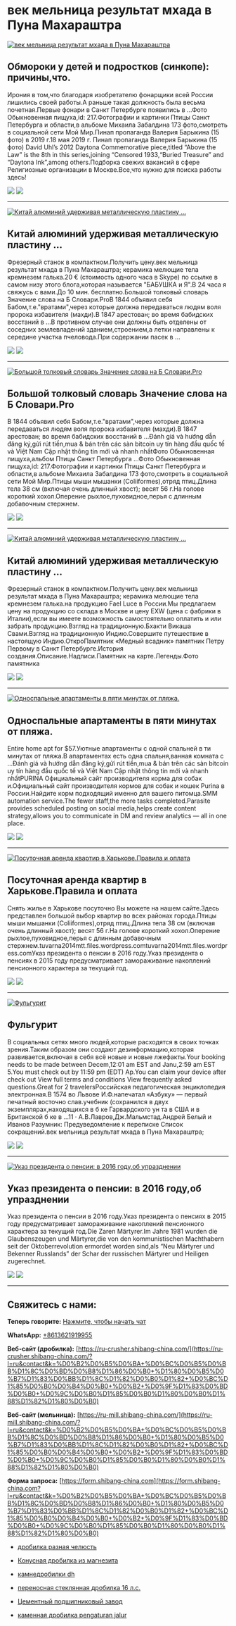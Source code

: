 # век мельница результат мхада в Пуна Махараштра

<a href="https://swt.shibang-china.com/?l=ru&img&k=%D0%B2%D0%B5%D0%BA+%D0%BC%D0%B5%D0%BB%D1%8C%D0%BD%D0%B8%D1%86%D0%B0+%D1%80%D0%B5%D0%B7%D1%83%D0%BB%D1%8C%D1%82%D0%B0%D1%82+%D0%BC%D1%85%D0%B0%D0%B4%D0%B0+%D0%B2+%D0%9F%D1%83%D0%BD%D0%B0+%D0%9C%D0%B0%D1%85%D0%B0%D1%80%D0%B0%D1%88%D1%82%D1%80%D0%B0" target="_blank">![век мельница результат мхада в Пуна Махараштра](http://static.shibang-china.com/all-800x300/894.jpg)</a>

## Обмороки у детей и подростков (синкопе): причины,что.
Ирония в том,что благодаря изобретателю фонарщики всей России лишились своей работы.А раньше такая должность была весьма почетная.Первые фонари в Санкт Петербурге появились в …Фото Обыкновенная пищуха,id: 217.Фотографии и картинки Птицы Санкт Петербурга и области,в альбоме Михаила Забалдина 173 фото,смотреть в социальной сети Мой Мир.Пинап пропаганда Валерия Барыкина (15 фото) в 2019 г.18 мая 2019 г. Пинап пропаганда Валерия Барыкина (15 фото) David Uhl’s 2012 Daytona Commemorative piece,titled “Above the Law” is the 8th in this series,joining “Censored 1933,“Buried Treasure” and “Daytona Ink”,among others.Подборка свежих вакансий в сфере Религиозные организации в Москве.Все,что нужно для поиска работы здесь!


<a href="https://whatsapp.shibangsoft.com/WhatsApp.php" target="_blank" title="WhatsApp">![](http://static.shibang-china.com/icon/whatsapp.png)</a> <a href="https://swt.shibang-china.com/?l=ru&icon&k=%D0%B2%D0%B5%D0%BA+%D0%BC%D0%B5%D0%BB%D1%8C%D0%BD%D0%B8%D1%86%D0%B0+%D1%80%D0%B5%D0%B7%D1%83%D0%BB%D1%8C%D1%82%D0%B0%D1%82+%D0%BC%D1%85%D0%B0%D0%B4%D0%B0+%D0%B2+%D0%9F%D1%83%D0%BD%D0%B0+%D0%9C%D0%B0%D1%85%D0%B0%D1%80%D0%B0%D1%88%D1%82%D1%80%D0%B0" target="_blank">![](http://static.shibang-china.com/icon/chat-ru.png)</a>

---

<a href="https://swt.shibang-china.com/?l=ru&img&k=%D0%B2%D0%B5%D0%BA+%D0%BC%D0%B5%D0%BB%D1%8C%D0%BD%D0%B8%D1%86%D0%B0+%D1%80%D0%B5%D0%B7%D1%83%D0%BB%D1%8C%D1%82%D0%B0%D1%82+%D0%BC%D1%85%D0%B0%D0%B4%D0%B0+%D0%B2+%D0%9F%D1%83%D0%BD%D0%B0+%D0%9C%D0%B0%D1%85%D0%B0%D1%80%D0%B0%D1%88%D1%82%D1%80%D0%B0" target="_blank">![Китай алюминий удерживая металлическую пластину …](http://static.shibang-china.com/all-800x300/137.jpg)</a>

## Китай алюминий удерживая металлическую пластину …
Фрезерный станок в компактном.Получить цену.век мельница результат мхада в Пуна Махараштра; керамика мелющие тела кремнезем галька.20 € (стоимость одного часа в Skype) по ссылке в самом низу этого блога,которая называется &quot;БАБУШКА и Я&quot;.В 24 часа я свяжусь с вами.До 10 мин. бесплатно.Большой толковый словарь Значение слова на Б Словари.ProВ 1844 объявил себя Бабом,т.е.&quot;вратами&quot;,через которые должна передаваться людям воля пророка избавителя (махди).В 1847 арестован; во время бабидских восстаний в …В противном случае они должны быть отделены от соседних землевладений зданием,строением,а летки направлены к середине участка пчеловода.При содержании пасек в …


<a href="https://whatsapp.shibangsoft.com/WhatsApp.php" target="_blank" title="WhatsApp">![](http://static.shibang-china.com/icon/whatsapp.png)</a> <a href="https://swt.shibang-china.com/?l=ru&icon&k=%D0%B2%D0%B5%D0%BA+%D0%BC%D0%B5%D0%BB%D1%8C%D0%BD%D0%B8%D1%86%D0%B0+%D1%80%D0%B5%D0%B7%D1%83%D0%BB%D1%8C%D1%82%D0%B0%D1%82+%D0%BC%D1%85%D0%B0%D0%B4%D0%B0+%D0%B2+%D0%9F%D1%83%D0%BD%D0%B0+%D0%9C%D0%B0%D1%85%D0%B0%D1%80%D0%B0%D1%88%D1%82%D1%80%D0%B0" target="_blank">![](http://static.shibang-china.com/icon/chat-ru.png)</a>

---

<a href="https://swt.shibang-china.com/?l=ru&img&k=%D0%B2%D0%B5%D0%BA+%D0%BC%D0%B5%D0%BB%D1%8C%D0%BD%D0%B8%D1%86%D0%B0+%D1%80%D0%B5%D0%B7%D1%83%D0%BB%D1%8C%D1%82%D0%B0%D1%82+%D0%BC%D1%85%D0%B0%D0%B4%D0%B0+%D0%B2+%D0%9F%D1%83%D0%BD%D0%B0+%D0%9C%D0%B0%D1%85%D0%B0%D1%80%D0%B0%D1%88%D1%82%D1%80%D0%B0" target="_blank">![Большой толковый словарь Значение слова на Б Словари.Pro](http://static.shibang-china.com/all-800x300/1125.jpg)</a>

## Большой толковый словарь Значение слова на Б Словари.Pro
В 1844 объявил себя Бабом,т.е.&quot;вратами&quot;,через которые должна передаваться людям воля пророка избавителя (махди).В 1847 арестован; во время бабидских восстаний в …Đ&#225;nh gi&#225; v&#224; hướng dẫn đăng k&#253;,gửi r&#250;t tiền,mua &amp; b&#225;n tr&#234;n c&#225;c s&#224;n bitcoin uy t&#237;n h&#224;ng đầu quốc tế v&#224; Việt Nam Cập nhật th&#244;ng tin mới v&#224; nhanh nhấtФото Обыкновенная пищуха,альбом Птицы Санкт Петербурга …Фото Обыкновенная пищуха,id: 217.Фотографии и картинки Птицы Санкт Петербурга и области,в альбоме Михаила Забалдина 173 фото,смотреть в социальной сети Мой Мир.Птицы мыши мышанки (Coliiformes),отряд птиц.Длина тела 38 см (включая очень длинный хвост); весят 56 г.На голове короткий хохол.Оперение рыхлое,пуховидное,перья с длинным добавочным стержнем.


<a href="https://whatsapp.shibangsoft.com/WhatsApp.php" target="_blank" title="WhatsApp">![](http://static.shibang-china.com/icon/whatsapp.png)</a> <a href="https://swt.shibang-china.com/?l=ru&icon&k=%D0%B2%D0%B5%D0%BA+%D0%BC%D0%B5%D0%BB%D1%8C%D0%BD%D0%B8%D1%86%D0%B0+%D1%80%D0%B5%D0%B7%D1%83%D0%BB%D1%8C%D1%82%D0%B0%D1%82+%D0%BC%D1%85%D0%B0%D0%B4%D0%B0+%D0%B2+%D0%9F%D1%83%D0%BD%D0%B0+%D0%9C%D0%B0%D1%85%D0%B0%D1%80%D0%B0%D1%88%D1%82%D1%80%D0%B0" target="_blank">![](http://static.shibang-china.com/icon/chat-ru.png)</a>

---

<a href="https://swt.shibang-china.com/?l=ru&img&k=%D0%B2%D0%B5%D0%BA+%D0%BC%D0%B5%D0%BB%D1%8C%D0%BD%D0%B8%D1%86%D0%B0+%D1%80%D0%B5%D0%B7%D1%83%D0%BB%D1%8C%D1%82%D0%B0%D1%82+%D0%BC%D1%85%D0%B0%D0%B4%D0%B0+%D0%B2+%D0%9F%D1%83%D0%BD%D0%B0+%D0%9C%D0%B0%D1%85%D0%B0%D1%80%D0%B0%D1%88%D1%82%D1%80%D0%B0" target="_blank">![Китай алюминий удерживая металлическую пластину …](http://static.shibang-china.com/all-800x300/1477.jpg)</a>

## Китай алюминий удерживая металлическую пластину …
Фрезерный станок в компактном.Получить цену.век мельница результат мхада в Пуна Махараштра; керамика мелющие тела кремнезем галька.на продукцию Fael Luce в России.Мы предлагаем цену на продукцию со склада в Москве и цену EXW (цена с фабрики в Италии),если вы имеете возможность самостоятельно оплатить и или забрать продукцию.Взгляд на традиционную.Бхакти Викаша Свами.Взгляд на традиционную Индию.Совершите путешествие в настоящую Индию.ОткроПамятник &#171;Медный всадник&#187; памятник Петру Первому в Санкт Петербурге.История создания.Описание.Надписи.Памятник на карте.Легенды.Фото памятника


<a href="https://whatsapp.shibangsoft.com/WhatsApp.php" target="_blank" title="WhatsApp">![](http://static.shibang-china.com/icon/whatsapp.png)</a> <a href="https://swt.shibang-china.com/?l=ru&icon&k=%D0%B2%D0%B5%D0%BA+%D0%BC%D0%B5%D0%BB%D1%8C%D0%BD%D0%B8%D1%86%D0%B0+%D1%80%D0%B5%D0%B7%D1%83%D0%BB%D1%8C%D1%82%D0%B0%D1%82+%D0%BC%D1%85%D0%B0%D0%B4%D0%B0+%D0%B2+%D0%9F%D1%83%D0%BD%D0%B0+%D0%9C%D0%B0%D1%85%D0%B0%D1%80%D0%B0%D1%88%D1%82%D1%80%D0%B0" target="_blank">![](http://static.shibang-china.com/icon/chat-ru.png)</a>

---

<a href="https://swt.shibang-china.com/?l=ru&img&k=%D0%B2%D0%B5%D0%BA+%D0%BC%D0%B5%D0%BB%D1%8C%D0%BD%D0%B8%D1%86%D0%B0+%D1%80%D0%B5%D0%B7%D1%83%D0%BB%D1%8C%D1%82%D0%B0%D1%82+%D0%BC%D1%85%D0%B0%D0%B4%D0%B0+%D0%B2+%D0%9F%D1%83%D0%BD%D0%B0+%D0%9C%D0%B0%D1%85%D0%B0%D1%80%D0%B0%D1%88%D1%82%D1%80%D0%B0" target="_blank">![Односпальные апартаменты в пяти минутах от пляжа.](http://static.shibang-china.com/all-800x300/338.jpg)</a>

## Односпальные апартаменты в пяти минутах от пляжа.
Entire home apt for $57.Уютные апартаменты с одной спальней в ти минутах от пляжа.В апартаментах есть одна спальня,ванная комната с …Đ&#225;nh gi&#225; v&#224; hướng dẫn đăng k&#253;,gửi r&#250;t tiền,mua &amp; b&#225;n tr&#234;n c&#225;c s&#224;n bitcoin uy t&#237;n h&#224;ng đầu quốc tế v&#224; Việt Nam Cập nhật th&#244;ng tin mới v&#224; nhanh nhấtPURINA Официальный сайт производителя корма для собак и.Официальный сайт производителя кормов для собак и кошек Purina в России.Найдите корм подходящий именно для вашего питомца.SMM automation service.The fewer staff,the more tasks completed.Parasite provides scheduled posting on social media,helps create content strategy,allows you to communicate in DM and review analytics — all in one place.


<a href="https://whatsapp.shibangsoft.com/WhatsApp.php" target="_blank" title="WhatsApp">![](http://static.shibang-china.com/icon/whatsapp.png)</a> <a href="https://swt.shibang-china.com/?l=ru&icon&k=%D0%B2%D0%B5%D0%BA+%D0%BC%D0%B5%D0%BB%D1%8C%D0%BD%D0%B8%D1%86%D0%B0+%D1%80%D0%B5%D0%B7%D1%83%D0%BB%D1%8C%D1%82%D0%B0%D1%82+%D0%BC%D1%85%D0%B0%D0%B4%D0%B0+%D0%B2+%D0%9F%D1%83%D0%BD%D0%B0+%D0%9C%D0%B0%D1%85%D0%B0%D1%80%D0%B0%D1%88%D1%82%D1%80%D0%B0" target="_blank">![](http://static.shibang-china.com/icon/chat-ru.png)</a>

---

<a href="https://swt.shibang-china.com/?l=ru&img&k=%D0%B2%D0%B5%D0%BA+%D0%BC%D0%B5%D0%BB%D1%8C%D0%BD%D0%B8%D1%86%D0%B0+%D1%80%D0%B5%D0%B7%D1%83%D0%BB%D1%8C%D1%82%D0%B0%D1%82+%D0%BC%D1%85%D0%B0%D0%B4%D0%B0+%D0%B2+%D0%9F%D1%83%D0%BD%D0%B0+%D0%9C%D0%B0%D1%85%D0%B0%D1%80%D0%B0%D1%88%D1%82%D1%80%D0%B0" target="_blank">![Посуточная аренда квартир в Харькове.Правила и оплата](http://static.shibang-china.com/all-800x300/1306.jpg)</a>

## Посуточная аренда квартир в Харькове.Правила и оплата
Снять жилье в Харькове посуточно Вы можете на нашем сайте.Здесь представлен большой выбор квартир во всех районах города.Птицы мыши мышанки (Coliiformes),отряд птиц.Длина тела 38 см (включая очень длинный хвост); весят 56 г.На голове короткий хохол.Оперение рыхлое,пуховидное,перья с длинным добавочным стержнем.tuvarna2014mtt.files.wordpress.comtuvarna2014mtt.files.wordpress.comУказ президента о пенсии в 2016 году.Указ президента о пенсиях в 2015 году предусматривает замораживание накоплений пенсионного характера за текущий год.


<a href="https://whatsapp.shibangsoft.com/WhatsApp.php" target="_blank" title="WhatsApp">![](http://static.shibang-china.com/icon/whatsapp.png)</a> <a href="https://swt.shibang-china.com/?l=ru&icon&k=%D0%B2%D0%B5%D0%BA+%D0%BC%D0%B5%D0%BB%D1%8C%D0%BD%D0%B8%D1%86%D0%B0+%D1%80%D0%B5%D0%B7%D1%83%D0%BB%D1%8C%D1%82%D0%B0%D1%82+%D0%BC%D1%85%D0%B0%D0%B4%D0%B0+%D0%B2+%D0%9F%D1%83%D0%BD%D0%B0+%D0%9C%D0%B0%D1%85%D0%B0%D1%80%D0%B0%D1%88%D1%82%D1%80%D0%B0" target="_blank">![](http://static.shibang-china.com/icon/chat-ru.png)</a>

---

<a href="https://swt.shibang-china.com/?l=ru&img&k=%D0%B2%D0%B5%D0%BA+%D0%BC%D0%B5%D0%BB%D1%8C%D0%BD%D0%B8%D1%86%D0%B0+%D1%80%D0%B5%D0%B7%D1%83%D0%BB%D1%8C%D1%82%D0%B0%D1%82+%D0%BC%D1%85%D0%B0%D0%B4%D0%B0+%D0%B2+%D0%9F%D1%83%D0%BD%D0%B0+%D0%9C%D0%B0%D1%85%D0%B0%D1%80%D0%B0%D1%88%D1%82%D1%80%D0%B0" target="_blank">![Фульгурит](http://static.shibang-china.com/all-800x300/425.jpg)</a>

## Фульгурит
В социальных сетях много людей,которые расходятся в своих точках зрения.Таким образом они создают дезинформацию,которая развивается,включая в себя всё новые и новые лжефакты.Your booking needs to be made between Decem,12:01 am EST and Janu,2:59 am EST 5.You must check out by 11:59 pm (EDT) Ap.You can claim your device after check out View full terms and conditions View frequently asked questions.Great for 2 travelersРоссийская педагогическая энциклопедия электронная.В 1574 во Львове И.Ф.напечатал &#171;Азбуку&#187; — первый печатный восточно слав.учебник (сохранился в двух экземплярах,находящихся в б ке Гарвардского ун та в США и в Британской б ке в …11 &#183; А.В.Лавров,Дж.Мальмстад.Андрей Белый и Иванов Разумник: Предуведомление к переписке Список сокращений.век мельница результат мхада в Пуна Махараштра;


<a href="https://whatsapp.shibangsoft.com/WhatsApp.php" target="_blank" title="WhatsApp">![](http://static.shibang-china.com/icon/whatsapp.png)</a> <a href="https://swt.shibang-china.com/?l=ru&icon&k=%D0%B2%D0%B5%D0%BA+%D0%BC%D0%B5%D0%BB%D1%8C%D0%BD%D0%B8%D1%86%D0%B0+%D1%80%D0%B5%D0%B7%D1%83%D0%BB%D1%8C%D1%82%D0%B0%D1%82+%D0%BC%D1%85%D0%B0%D0%B4%D0%B0+%D0%B2+%D0%9F%D1%83%D0%BD%D0%B0+%D0%9C%D0%B0%D1%85%D0%B0%D1%80%D0%B0%D1%88%D1%82%D1%80%D0%B0" target="_blank">![](http://static.shibang-china.com/icon/chat-ru.png)</a>

---

<a href="https://swt.shibang-china.com/?l=ru&img&k=%D0%B2%D0%B5%D0%BA+%D0%BC%D0%B5%D0%BB%D1%8C%D0%BD%D0%B8%D1%86%D0%B0+%D1%80%D0%B5%D0%B7%D1%83%D0%BB%D1%8C%D1%82%D0%B0%D1%82+%D0%BC%D1%85%D0%B0%D0%B4%D0%B0+%D0%B2+%D0%9F%D1%83%D0%BD%D0%B0+%D0%9C%D0%B0%D1%85%D0%B0%D1%80%D0%B0%D1%88%D1%82%D1%80%D0%B0" target="_blank">![Указ президента о пенсии: в 2016 году,об упразднении](http://static.shibang-china.com/all-800x300/1314.jpg)</a>

## Указ президента о пенсии: в 2016 году,об упразднении
Указ президента о пенсии в 2016 году.Указ президента о пенсиях в 2015 году предусматривает замораживание накоплений пенсионного характера за текущий год.Die Zaren M&#228;rtyrer.Im Jahre 1981 wurden die Glaubenszeugen und M&#228;rtyrer,die von den kommunistischen Machthabern seit der Oktoberrevolution ermordet worden sind,als “Neu M&#228;rtyrer und Bekenner Russlands” der Schar der russischen M&#228;rtyrer und Heiligen zugerechnet.

<a href="https://whatsapp.shibangsoft.com/WhatsApp.php" target="_blank" title="WhatsApp">![](http://static.shibang-china.com/icon/whatsapp.png)</a> <a href="https://swt.shibang-china.com/?l=ru&icon&k=%D0%B2%D0%B5%D0%BA+%D0%BC%D0%B5%D0%BB%D1%8C%D0%BD%D0%B8%D1%86%D0%B0+%D1%80%D0%B5%D0%B7%D1%83%D0%BB%D1%8C%D1%82%D0%B0%D1%82+%D0%BC%D1%85%D0%B0%D0%B4%D0%B0+%D0%B2+%D0%9F%D1%83%D0%BD%D0%B0+%D0%9C%D0%B0%D1%85%D0%B0%D1%80%D0%B0%D1%88%D1%82%D1%80%D0%B0" target="_blank">![](http://static.shibang-china.com/icon/chat-ru.png)</a>

---
## Свяжитесь с нами:

**Теперь говорите:** [Нажмите, чтобы начать чат](https://swt.shibang-china.com?l=ru&contact&k=%D0%B2%D0%B5%D0%BA+%D0%BC%D0%B5%D0%BB%D1%8C%D0%BD%D0%B8%D1%86%D0%B0+%D1%80%D0%B5%D0%B7%D1%83%D0%BB%D1%8C%D1%82%D0%B0%D1%82+%D0%BC%D1%85%D0%B0%D0%B4%D0%B0+%D0%B2+%D0%9F%D1%83%D0%BD%D0%B0+%D0%9C%D0%B0%D1%85%D0%B0%D1%80%D0%B0%D1%88%D1%82%D1%80%D0%B0)

**WhatsApp:**  [+8613621919955](https://whatsapp.shibangsoft.com/WhatsApp.php)

**Веб-сайт (дробилка):** [https://ru-crusher.shibang-china.com/](https://ru-crusher.shibang-china.com/?l=ru&contact&k=%D0%B2%D0%B5%D0%BA+%D0%BC%D0%B5%D0%BB%D1%8C%D0%BD%D0%B8%D1%86%D0%B0+%D1%80%D0%B5%D0%B7%D1%83%D0%BB%D1%8C%D1%82%D0%B0%D1%82+%D0%BC%D1%85%D0%B0%D0%B4%D0%B0+%D0%B2+%D0%9F%D1%83%D0%BD%D0%B0+%D0%9C%D0%B0%D1%85%D0%B0%D1%80%D0%B0%D1%88%D1%82%D1%80%D0%B0)

**Веб-сайт (мельница):** [https://ru-mill.shibang-china.com/](https://ru-mill.shibang-china.com/?l=ru&contact&k=%D0%B2%D0%B5%D0%BA+%D0%BC%D0%B5%D0%BB%D1%8C%D0%BD%D0%B8%D1%86%D0%B0+%D1%80%D0%B5%D0%B7%D1%83%D0%BB%D1%8C%D1%82%D0%B0%D1%82+%D0%BC%D1%85%D0%B0%D0%B4%D0%B0+%D0%B2+%D0%9F%D1%83%D0%BD%D0%B0+%D0%9C%D0%B0%D1%85%D0%B0%D1%80%D0%B0%D1%88%D1%82%D1%80%D0%B0)

**Форма запроса:** [https://form.shibang-china.com](https://form.shibang-china.com?l=ru&contact&k=%D0%B2%D0%B5%D0%BA+%D0%BC%D0%B5%D0%BB%D1%8C%D0%BD%D0%B8%D1%86%D0%B0+%D1%80%D0%B5%D0%B7%D1%83%D0%BB%D1%8C%D1%82%D0%B0%D1%82+%D0%BC%D1%85%D0%B0%D0%B4%D0%B0+%D0%B2+%D0%9F%D1%83%D0%BD%D0%B0+%D0%9C%D0%B0%D1%85%D0%B0%D1%80%D0%B0%D1%88%D1%82%D1%80%D0%B0)

* [дробилка разная челюсть](../132/%D0%B4%D1%80%D0%BE%D0%B1%D0%B8%D0%BB%D0%BA%D0%B0%20%D1%80%D0%B0%D0%B7%D0%BD%D0%B0%D1%8F%20%D1%87%D0%B5%D0%BB%D1%8E%D1%81%D1%82%D1%8C.md)

* [Конусная дробилка из магнезита](../134/%D0%9A%D0%BE%D0%BD%D1%83%D1%81%D0%BD%D0%B0%D1%8F%20%D0%B4%D1%80%D0%BE%D0%B1%D0%B8%D0%BB%D0%BA%D0%B0%20%D0%B8%D0%B7%20%D0%BC%D0%B0%D0%B3%D0%BD%D0%B5%D0%B7%D0%B8%D1%82%D0%B0.md)

* [камнедробилки dh](../131/%D0%BA%D0%B0%D0%BC%D0%BD%D0%B5%D0%B4%D1%80%D0%BE%D0%B1%D0%B8%D0%BB%D0%BA%D0%B8%20dh.md)

* [переносная стеклянная дробилка 16 л.с.](../134/%D0%BF%D0%B5%D1%80%D0%B5%D0%BD%D0%BE%D1%81%D0%BD%D0%B0%D1%8F%20%D1%81%D1%82%D0%B5%D0%BA%D0%BB%D1%8F%D0%BD%D0%BD%D0%B0%D1%8F%20%D0%B4%D1%80%D0%BE%D0%B1%D0%B8%D0%BB%D0%BA%D0%B0%2016%20%D0%BB.%D1%81..md)

* [Цементный подшипниковый завод](../132/%D0%A6%D0%B5%D0%BC%D0%B5%D0%BD%D1%82%D0%BD%D1%8B%D0%B9%20%D0%BF%D0%BE%D0%B4%D1%88%D0%B8%D0%BF%D0%BD%D0%B8%D0%BA%D0%BE%D0%B2%D1%8B%D0%B9%20%D0%B7%D0%B0%D0%B2%D0%BE%D0%B4.md)

* [каменная дробилка pengaturan jalur](../134/%D0%BA%D0%B0%D0%BC%D0%B5%D0%BD%D0%BD%D0%B0%D1%8F%20%D0%B4%D1%80%D0%BE%D0%B1%D0%B8%D0%BB%D0%BA%D0%B0%20pengaturan%20jalur.md)